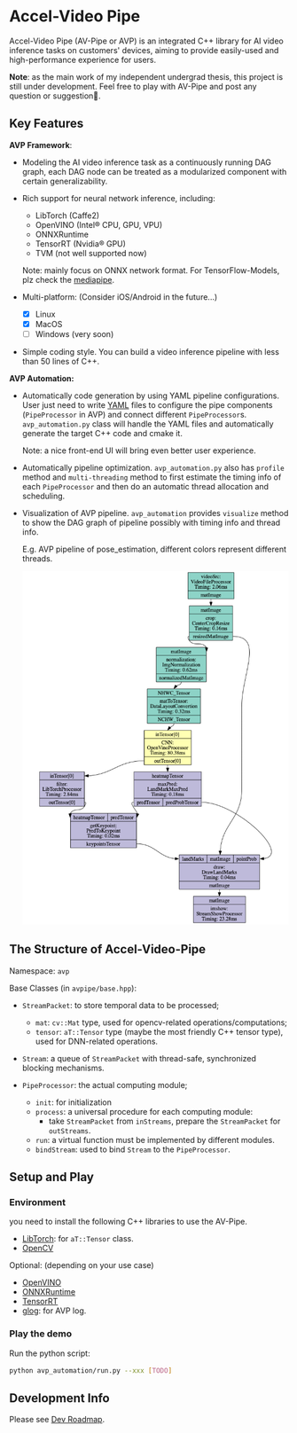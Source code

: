 # Accel-Video Pipe

Accel-Video Pipe (AV-Pipe or AVP) is an integrated C++ library for AI video inference tasks on customers' devices, aiming to provide easily-used and high-performance experience for users.

**Note**: as the main work of my independent undergrad thesis, this project is still under development. Feel free to play with AV-Pipe and post any question or suggestion👏. 

## Key Features

**AVP Framework**:

* Modeling the AI video inference task as a continuously running DAG graph, each DAG node can be treated as a modularized component with certain generalizability.

* Rich support for neural network inference, including:

  * LibTorch (Caffe2)
  * OpenVINO (Intel® CPU, GPU, VPU)
  * ONNXRuntime
  * TensorRT (Nvidia® GPU)
  * TVM (not well supported now)

  Note: mainly focus on ONNX network format. For TensorFlow-Models, plz check the [mediapipe](https://github.com/google/mediapipe/).

* Multi-platform: (Consider iOS/Android in the future...)
  * [x] Linux
  * [x] MacOS
  * [ ] Windows (very soon)

* Simple coding style. You can build a video inference pipeline with less than 50 lines of C++.

**AVP Automation:**

* Automatically code generation by using YAML pipeline configurations. User just need to write [YAML](FORMAT.md) files to configure the pipe components (`PipeProcessor` in AVP) and connect different `PipeProcessor`s. `avp_automation.py` class will handle the YAML files and automatically generate the target C++ code and cmake it.

  Note: a nice front-end UI will bring even better user experience.

* Automatically pipeline optimization. `avp_automation.py` also has `profile` method and `multi-threading` method to first estimate the timing info of each `PipeProcessor` and then do an automatic thread allocation and scheduling.

* Visualization of AVP pipeline. `avp_automation` provides `visualize` method to show the DAG graph of pipeline possibly with timing info and thread info. 

  E.g. AVP pipeline of pose_estimation, different colors represent different threads.

  <img src="figs/AVP_pose_estimation.png" width=500/>

  

  

## The Structure of Accel-Video-Pipe

Namespace: `avp`

Base Classes (in `avpipe/base.hpp`):

* `StreamPacket`: to store temporal data to be processed;
  * `mat`: `cv::Mat` type, used for opencv-related operations/computations;
  * `tensor`: `aT::Tensor` type (maybe the most friendly C++ tensor type), used for DNN-related operations.

* `Stream`: a queue of `StreamPacket` with thread-safe, synchronized blocking mechanisms.

* `PipeProcessor`: the actual computing module; 
  * `init`: for initialization
  * `process`: a universal procedure for each computing module:
    * take `StreamPacket` from `inStreams`, prepare the `StreamPacket` for `outStreams`.
  * `run`: a virtual function must be implemented by different modules.
  * `bindStream`: used to bind `Stream` to the `PipeProcessor`. 

## Setup and Play

### Environment

you need to install the following C++ libraries to use the AV-Pipe.

* [LibTorch](https://pytorch.org/): for `aT::Tensor` class.
* [OpenCV](https://opencv.org/)

Optional: (depending on your use case)

* [OpenVINO](https://docs.openvinotoolkit.org/latest/index.html)
* [ONNXRuntime](https://microsoft.github.io/onnxruntime/)
* [TensorRT](https://docs.nvidia.com/deeplearning/sdk/tensorrt-developer-guide/index.html)
* [glog](https://github.com/google/glog): for AVP log.

### Play the demo

Run the python script:

```bash
python avp_automation/run.py --xxx [TODO]
```

## Development Info

Please see [Dev Roadmap](ROADMAP.md).